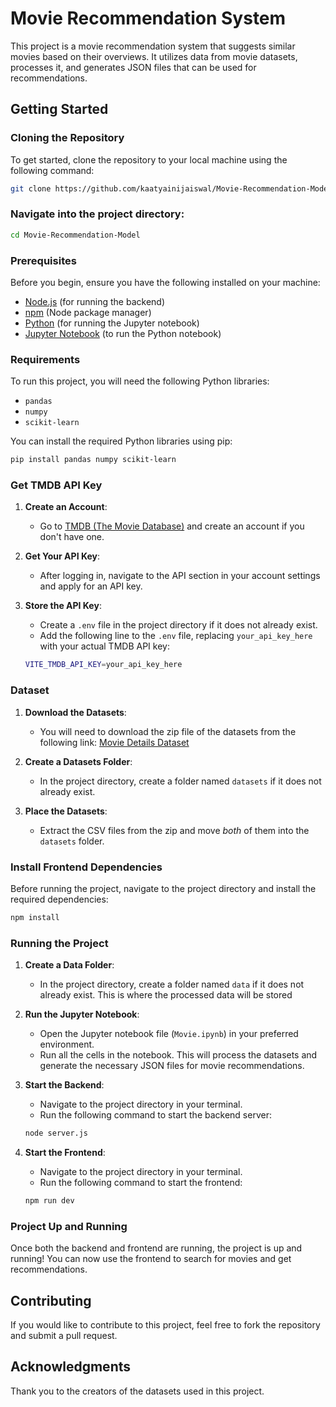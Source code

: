# Movie Recommendation System

This project is a movie recommendation system that suggests similar movies based on their overviews. It utilizes data from movie datasets, processes it, and generates JSON files that can be used for recommendations.

## Getting Started

### Cloning the Repository

To get started, clone the repository to your local machine using the following command:

```bash
git clone https://github.com/kaatyainijaiswal/Movie-Recommendation-Model
```

### Navigate into the project directory:

```bash
cd Movie-Recommendation-Model
```

### Prerequisites

Before you begin, ensure you have the following installed on your machine:

- [Node.js](https://nodejs.org/) (for running the backend)
- [npm](https://www.npmjs.com/) (Node package manager)
- [Python](https://www.python.org/) (for running the Jupyter notebook)
- [Jupyter Notebook](https://jupyter.org/) (to run the Python notebook)

### Requirements

To run this project, you will need the following Python libraries:

- `pandas`
- `numpy`
- `scikit-learn`

You can install the required Python libraries using pip:

```bash
pip install pandas numpy scikit-learn
```

### Get TMDB API Key

1. **Create an Account**:

   - Go to [TMDB (The Movie Database)](https://www.themoviedb.org/) and create an account if you don't have one.

2. **Get Your API Key**:

   - After logging in, navigate to the API section in your account settings and apply for an API key.

3. **Store the API Key**:

   - Create a `.env` file in the project directory if it does not already exist.
   - Add the following line to the `.env` file, replacing `your_api_key_here` with your actual TMDB API key:

   ```bash
   VITE_TMDB_API_KEY=your_api_key_here
   ```

### Dataset

1. **Download the Datasets**:

   - You will need to download the zip file of the datasets from the following link:
     [Movie Details Dataset](https://www.kaggle.com/datasets/tmdb/tmdb-movie-metadata?select=tmdb_5000_movies.csv)

2. **Create a Datasets Folder**:

   - In the project directory, create a folder named `datasets` if it does not already exist.

3. **Place the Datasets**:
   - Extract the CSV files from the zip and move _both_ of them into the `datasets` folder.

### Install Frontend Dependencies

Before running the project, navigate to the project directory and install the required dependencies:

```bash
npm install
```

### Running the Project

1. **Create a Data Folder**:

   - In the project directory, create a folder named `data` if it does not already exist. This is where the processed data will be stored

2. **Run the Jupyter Notebook**:

   - Open the Jupyter notebook file (`Movie.ipynb`) in your preferred environment.
   - Run all the cells in the notebook. This will process the datasets and generate the necessary JSON files for movie recommendations.

3. **Start the Backend**:

   - Navigate to the project directory in your terminal.
   - Run the following command to start the backend server:

   ```bash
   node server.js
   ```

4. **Start the Frontend**:

   - Navigate to the project directory in your terminal.
   - Run the following command to start the frontend:

   ```bash
   npm run dev
   ```

### Project Up and Running

Once both the backend and frontend are running, the project is up and running! You can now use the frontend to search for movies and get recommendations.

## Contributing

If you would like to contribute to this project, feel free to fork the repository and submit a pull request.

## Acknowledgments

Thank you to the creators of the datasets used in this project.
